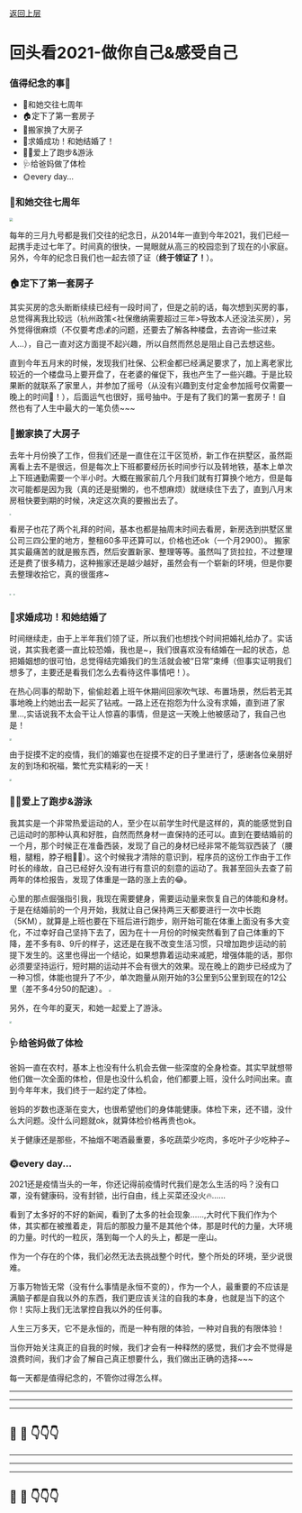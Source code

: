 [返回上层](index)
# 回头看2021-做你自己&感受自己
### 值得纪念的事📸
* 👫和她交往七周年
* 🏠定下了第一套房子
* 🚚搬家换了大房子
* 🎊求婚成功！和她结婚了！
* 🏃🏻爱上了跑步&游泳
* 🩺给爸妈做了体检
* 🌞every day...

### 👫和她交往七周年
<img src="https://dxsn-1300740068.cos.ap-nanjing.myqcloud.com/clipboard_20211226_093117.png" style="zoom:40%;" />

每年的三月九号都是我们交往的纪念日，从2014年一直到今年2021，我们已经一起携手走过七年了。时间真的很快，一晃眼就从高三的校园恋到了现在的小家庭。另外，今年的纪念日我们也一起去领了证（**终于领证了！**）。
### 🏠定下了第一套房子
其实买房的念头断断续续已经有一段时间了，但是之前的话，每次想到买房的事，总觉得离我比较远（杭州政策<社保缴纳需要超过三年>导致本人还没法买房），另外觉得很麻烦（不仅要考虑💰的问题，还要去了解各种楼盘，去咨询一些过来人...），自己一直对这方面提不起兴趣，所以自然而然总是阻止自己去想这些。

直到今年五月末的时候，发现我们社保、公积金都已经满足要求了，加上离老家比较近的一个楼盘马上要开盘了，在老婆的催促下，我也产生了一些兴趣。于是比较果断的就联系了家里人，并参加了摇号（从没有兴趣到支付定金参加摇号仅需要一晚上的时间😬！），后面运气也很好，摇号抽中。于是有了我们的第一套房子！自然也有了人生中最大的一笔负债~~~
### 🚚搬家换了大房子
去年十月份换了工作，但我们还是一直住在江干区笕桥，新工作在拱墅区，虽然距离看上去不是很远，但是每次上下班都要经历长时间步行以及转地铁，基本上单次上下班通勤需要一个半小时。大概在搬家前几个月我们就有打算换个地方，但是每次可能都是因为我（真的还是挺懒的，也不想麻烦）就继续住下去了，直到八月末房租快要到期的时候，决定这次真的要搬出去了。

<img src="https://dxsn-1300740068.cos.ap-nanjing.myqcloud.com/clipboard_20211229_094850.png" style="zoom:20%;" />

看房子也花了两个礼拜的时间，基本也都是抽周末时间去看房，新房选到拱墅区里公司三四公里的地方，整租60多平还算可以，价格也还ok（一个月2900）。
搬家其实最痛苦的就是搬东西，然后安置新家、整理等等。虽然叫了货拉拉，不过整理还是费了很多精力，这种搬家还是越少越好，虽然会有一个崭新的环境，但是你要去整理收拾它，真的很蛋疼~

<img src="https://dxsn-1300740068.cos.ap-nanjing.myqcloud.com/clipboard_20211229_094927.png" style="zoom:20%;" />
<img src="https://dxsn-1300740068.cos.ap-nanjing.myqcloud.com/clipboard_20211229_094937.png" style="zoom:20%;" />

### 🎊求婚成功！和她结婚了
时间继续走，由于上半年我们领了证，所以我们也想找个时间把婚礼给办了。实话说，其实我老婆一直比较恐婚，我也是~，我们很喜欢没有结婚在一起的状态，总把婚姻想的很可怕，总觉得结完婚我们的生活就会被“日常”束缚（但事实证明我们想多了，主要还是看我们怎么去看待这件事情吧！）。

在热心同事的帮助下，偷偷趁着上班午休期间回家吹气球、布置场景，然后若无其事地晚上约她出去一起买了钻戒。一路上还在抱怨为什么没有求婚，直到进了家里...,实话说我不太会干让人惊喜的事情，但是这一天晚上他被感动了，我自己也是！

<img src="https://dxsn-1300740068.cos.ap-nanjing.myqcloud.com/clipboard_20211226_104407.png" style="zoom:25%;" />

由于捉摸不定的疫情，我们的婚宴也在捉摸不定的日子里进行了，感谢各位亲朋好友的到场和祝福，繁忙充实精彩的一天！

<img src="https://dxsn-1300740068.cos.ap-nanjing.myqcloud.com/clipboard_20211226_104057.png" style="zoom:25%;" />

### 🏃🏻爱上了跑步&游泳
我其实是一个非常热爱运动的人，至少在以前学生时代是这样的，真的能感觉到自己运动时的那种认真和好胜，自然而然身材一直保持的还可以。直到在要结婚前的一个月，那个时候正在准备西装，发现了自己的身材已经非常不能驾驭西装了（腰粗，腿粗，脖子粗😶‍🌫️）。这个时候我才清除的意识到，程序员的这份工作由于工作时长的缘故，自己已经好久没有进行有意识的刻意的运动了。我甚至回头去查了前两年的体检报告，发现了体重是一路的涨上去的😂。


心里的那点倔强指引我，我现在需要健身，需要运动量来恢复自己的体能和身材。于是在结婚前的一个月开始，我就让自己保持两三天都要进行一次中长跑（5KM），就算是上班也要在下班后进行跑步，刚开始可能在体重上面没有多大变化，不过幸好自己坚持下去了，因为在十一月份的时候突然看到了自己体重的下降，差不多有8、9斤的样子，这还是在我不改变生活习惯，只增加跑步运动的前提下发生的。这里也得出一个结论，如果想靠着运动来减肥，增强体能的话，那你必须要坚持运行，短时期的运动并不会有很大的效果。现在晚上的跑步已经成为了一种习惯，体能也提升了不少，单次跑量从刚开始的3公里到5公里到现在的12公里（差不多4分50的配速）。
<img src="https://dxsn-1300740068.cos.ap-nanjing.myqcloud.com/clipboard_20211229_102406.png" style="zoom:25%;" />

另外，在今年的夏天，和她一起爱上了游泳。

<img src="https://dxsn-1300740068.cos.ap-nanjing.myqcloud.com/clipboard_20211229_101803.png" style="zoom:25%;" />

### 🩺给爸妈做了体检
爸妈一直在农村，基本上也没有什么机会去做一些深度的全身检查。其实早就想带他们做一次全面的体检，但是也没什么机会，他们都要上班，没什么时间出来。直到今年年末，我们终于一起约定了体检。

爸妈的岁数也逐渐在变大，也很希望他们的身体能健康。体检下来，还不错，没什么大问题。没什么问题就ok，就算体检价格再贵也ok。

关于健康还是那些，不抽烟不喝酒最重要，多吃蔬菜少吃肉，多吃叶子少吃种子~

### 🌞every day...
2021还是疫情当头的一年，你还记得前疫情时代我们是怎么生活的吗？没有口罩，没有健康码，没有封锁，出行自由，线上买菜还没火🔥......

看到了太多好的不好的新闻，看到了太多的社会现象......,大时代下我们作为个体，其实都在被推着走，背后的那股力量不是其他个体，那是时代的力量，大环境的力量。时代的一粒灰，落到每一个人的头上，都是一座山。

作为一个存在的个体，我们必然无法去挑战整个时代，整个所处的环境，至少说很难。

万事万物皆无常（没有什么事情是永恒不变的），作为一个人，最重要的不应该是满脑子都是自我以外的东西，我们更应该关注的自我的本身，也就是当下的这个你！实际上我们无法掌控自我以外的任何事。

人生三万多天，它不是永恒的，而是一种有限的体验，一种对自我的有限体验！

当你开始关注真正的自我的时候，我们才会有一种释然的感觉，我们才会不觉得是浪费时间，我们才会了解自己真正想要什么，我们做出正确的选择~~~

每一天都是值得纪念的，不管你过得怎么样。

---
---
---


## 🤔  💭 👇👇👇

<script src="https://utteranc.es/client.js"
        repo="dongxishaonian/issue-posted"
        issue-term="pathname"
        label="🙂🙃😡🥶😬🤣😄"
        theme="github-light"
        crossorigin="anonymous"
        async>
</script>



---
---
---


## 🤔  💭 👇👇👇

<script src="https://utteranc.es/client.js"
        repo="dongxishaonian/issue-posted"
        issue-term="pathname"
        label="🙂🙃😡🥶😬🤣😄"
        theme="github-light"
        crossorigin="anonymous"
        async>
</script>

